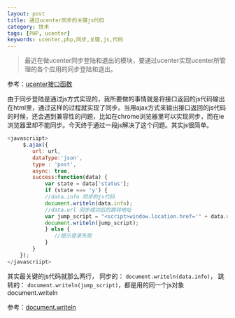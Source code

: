 ```yaml
---
layout: post
title: 通过ucenter同步的关键js代码
category: 技术
tags: [PHP, ucenter]
keywords: ucenter,php,同步,关键,js,代码
---
```


> 最近在做ucenter同步登陆和退出的模块，要通过ucenter实现ucenter所管理的各个应用的同步登陆和退出。

参考：[ucenter接口函数](http://faq.comsenz.com/library/UCenter/interface/interface_user.htm)

由于同步登陆是通过js方式实现的，我所要做的事情就是将接口返回的js代码输出在html里，通过这样的过程就实现了同步。当用ajax方式来输出接口返回的js代码的时候，还会遇到兼容性的问题，比如在chrome浏览器里可以实现同步，而在ie浏览器里却不能同步。今天终于通过一段js解决了这个问题。其实js很简单。

```javascript
<javascriipt>
     $.ajax({
        url: url,
        dataType:'json',
        type : 'post',
        async: true,
        success:function(data) {
            var state = data['status'];
            if (state === 'y') {
            //data.info 同步的js代码
            document.writeln(data.info);
            //data.url 同步成功后的跳转地址
            var jump_script = "<script>window.location.href='" + data.url + "'<\/script>";
            document.writeln(jump_script);
            } else {
               //提示登录失败
            }
        }
    });
</javascriipt>
```

其实最关键的js代码就那么两行， 同步的：  ```document.writeln(data.info)```， 跳转的： ```document.writeln(jump_script)```，都是用的同一个js对象 document.writeln

参考：[document.writeln](https://developer.mozilla.org/zh-CN/docs/Web/API/document.writeln#Parameters)
